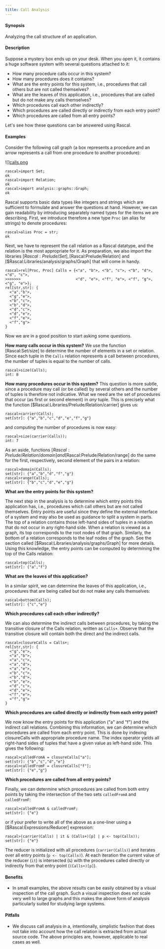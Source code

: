 ```yaml
---
title: Call Analysis
---
```


#### Synopsis

Analyzing the call structure of an application.

#### Description

Suppose a mystery box ends up on your desk. When you open it, it contains a huge software system with several questions attached to it:

*  How many procedure calls occur in this system?
*  How many procedures does it contains?
*  What are the entry points for this system, i.e., procedures that call others but are not called themselves?
*  What are the leaves of this application, i.e., procedures that are called but do not make any calls themselves?
*  Which procedures call each other indirectly?
*  Which procedures are called directly or indirectly from each entry point?
*  Which procedures are called from all entry points?


Let's see how these questions can be answered using Rascal.

#### Examples

Consider the following call graph (a box represents a procedure and an arrow represents a call from one procedure to another procedure):


![][calls.png](/assets/Recipes/Common/CallAnalysis/calls.png)



```rascal-shell 
rascal>import Set;
ok
rascal>import Relation;
ok
rascal>import analysis::graphs::Graph;
ok
```
Rascal supports basic data types like integers and strings which are sufficient to formulate and answer the questions at hand. However, we
can gain readability by introducing separately named types for the items we are describing. 
First, we introduce therefore a new type `Proc` (an alias for strings) to denote procedures:

```rascal-shell ,continue
rascal>alias Proc = str;
ok
```
Next, we have to represent the call relation as a Rascal datatype, and the relation is the most appropriate for it.
As preparation, we also import the libraries [$Rascal:Prelude/Set], [$Rascal:Prelude/Relation] and [$Rascal:Libraries/analysis/graphs/Graph] that will come in handy.

```rascal-shell ,continue
rascal>rel[Proc, Proc] Calls = {<"a", "b">, <"b", "c">, <"b", "d">, <"d", "c">, 
>>>>>>>                         <"d", "e">, <"f", "e">, <"f", "g">, <"g", "e">};
rel[str,str]: {
  <"a","b">,
  <"g","e">,
  <"b","c">,
  <"b","d">,
  <"d","c">,
  <"d","e">,
  <"f","e">,
  <"f","g">
}
```
Now we are in a good position to start asking some questions.

__How many calls occur in this system?__
We use the function [Rascal:Set/size] to determine the number of elements in a set or relation.
Since each tuple in the `Calls` relation represents a call between procedures, the number of tuples is equal
to the number of calls.

```rascal-shell ,continue
rascal>size(Calls);
int: 8
```
__How many procedures occur in this system?__ This question is more subtle, since a procedure may call (or be called) by
several others and the number of tuples is therefore not indicative. What we need are the set of procedures that
occur (as first or second element) in _any_ tuple. This is precisely what the function [$Rascal:Libraries/Prelude/Relation/carrier] gives us:

```rascal-shell ,continue
rascal>carrier(Calls);
set[str]: {"a","b","c","d","e","f","g"}
```
and computing the number of procedures is now easy:

```rascal-shell ,continue
rascal>size(carrier(Calls));
int: 7
```
As an aside, functions [$Rascal:Prelude/Relation/domain] and [$Rascal:Prelude/Relation/range] do the same for the first, respectively, second element of the pairs in a relation:

```rascal-shell ,continue
rascal>domain(Calls);
set[str]: {"a","b","d","f","g"}
rascal>range(Calls);
set[str]: {"b","c","d","e","g"}
```
__What are the entry points for this system?__

The next step in the analysis is to determine which entry points this application has, i.e., procedures which call others but are 
not called themselves. Entry points are useful since they define the external interface of a system and may also be used as guidance to
split a system in parts. The top of a relation contains those left-hand sides of tuples in a relation that do not occur in any 
right-hand side. When a relation is viewed as a graph, its top corresponds to the root nodes of that graph. Similarly, the bottom of a 
relation corresponds to the leaf nodes of the graph. See the section called  [$Rascal:Libraries/analysis/graphs/Graph] for more details. Using this knowledge, the entry
points can be computed by determining the top of the Calls relation:

```rascal-shell ,continue
rascal>top(Calls);
set[str]: {"a","f"}
```
__What are the leaves of this application?__

In a similar spirit, we can determine the leaves of this application, i.e., procedures that are being called but do not make any calls
themselves:

```rascal-shell ,continue
rascal>bottom(Calls);
set[str]: {"c","e"}
```
__Which procedures call each other indirectly?__

We can also determine the indirect calls between procedures, by taking the transitive closure of the Calls relation, written as `Calls+`. 
Observe that the transitive closure will contain both the direct and the indirect calls.

```rascal-shell ,continue
rascal>closureCalls = Calls+;
rel[str,str]: {
  <"g","e">,
  <"a","b">,
  <"a","c">,
  <"a","d">,
  <"a","e">,
  <"b","c">,
  <"b","d">,
  <"b","e">,
  <"d","c">,
  <"d","e">,
  <"f","e">,
  <"f","g">
}
```
__Which procedures are called directly or indirectly from each entry point?__

We now know the entry points for this application ("a" and "f") and the indirect call relations. Combining this information, 
we can determine which procedures are called from each entry point. This is done by indexing closureCalls with appropriate procedure name.
The index operator yields all right-hand sides of tuples that have a given value as left-hand side. This gives the following:

```rascal-shell ,continue
rascal>calledFromA = closureCalls["a"];
set[str]: {"b","c","d","e"}
rascal>calledFromF = closureCalls["f"];
set[str]: {"e","g"}
```
__Which procedures are called from all entry points?__

Finally, we can determine which procedures are called from both entry points by taking the intersection of the two sets 
`calledFromA` and `calledFromF`:

```rascal-shell ,continue
rascal>calledFromA & calledFromF;
set[str]: {"e"}
```
or if your prefer to write all of the above as a one-liner using a [$Rascal:Expressions/Reducer] expression:

```rascal-shell ,continue
rascal>(carrier(Calls) | it & (Calls+)[p] | p <- top(Calls));
set[str]: {"e"}
```

The reducer is initialized with  all procedures (`carrier(Calls)`) and iterates over all entry points (`p <- top(Calls)`).
At each iteration the current value of the reducer (`it`) is intersected (`&`) with the procedures called directly or indirectly
from that entry point (`(Calls+)[p]`).

#### Benefits

*  In small examples, the above results can be easily obtained by a visual inspection of the call graph.
Such a visual inspection does _not_ scale very well to large graphs and this makes the above form of analysis particularly suited for studying large systems.

#### Pitfalls

*  We discuss call analysis in a, intentionally, simplistic fashion that does not take into account how the call relation
  is extracted from actual source code.
  The above principles are, however, applicable to real cases as well.



